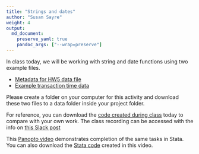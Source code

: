 ```yaml
---
title: "Strings and dates"
author: "Susan Sayre"
weight: 4
output: 
  md_document:
    preserve_yaml: true
    pandoc_args: ["--wrap=preserve"]
---
```


In class today, we will be working with string and date functions using two example files.

-   [Metadata for HW5 data file](/docs/ACSDT1Y2019.B02001_metadata_2020-10-09T060941.csv)
-   [Example transaction time data](/docs/transaction_dates.csv)

Please create a folder on your computer for this activity and download these two files to a data folder inside your project folder.

For reference, you can download the [code created during class](/docs/strings_and_dates.Rmd) today to compare with your own work. The class recording can be accessed with the info on [this Slack post](https://smi-eco280-02-202101.slack.com/archives/C019JD2AK7H/p1602701266000800)

This [Panopto video](https://smith.hosted.panopto.com/Panopto/Pages/Viewer.aspx?id=0358738c-1707-4de2-9f35-ac550121c2e6) demonstrates completion of the same tasks in Stata. You can also download the [Stata code](/docs/strings_and_dates.do) created in this video.
